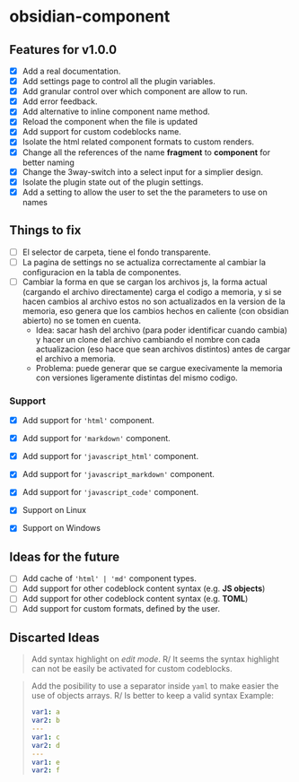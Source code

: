 # obsidian-component

## Features for v1.0.0

- [x] Add a real documentation.
- [x] Add settings page to control all the plugin variables.
- [x] Add granular control over which component are allow to run.
- [x] Add error feedback.
- [x] Add alternative to inline component name method.
- [x] Reload the component when the file is updated
- [x] Add support for custom codeblocks name.
- [x] Isolate the html related component formats to custom renders.
- [x] Change all the references of the name **fragment** to **component** for better naming
- [x] Change the 3way-switch into a select input for a simplier design.
- [x] Isolate the plugin state out of the plugin settings.
- [x] Add a setting to allow the user to set the the parameters to use on names

## Things to fix

- [ ] El selector de carpeta, tiene el fondo transparente.
- [ ] La pagina de settings no se actualiza correctamente al cambiar la configuracion en la tabla de componentes.
- [ ] Cambiar la forma en que se cargan los archivos js, la forma actual (cargando el archivo directamente) carga el codigo a memoria, y si se hacen cambios al archivo estos no son actualizados en la version de la memoria, eso genera que los cambios hechos en caliente (con obsidian abierto) no se tomen en cuenta.
  - Idea: sacar hash del archivo (para poder identificar cuando cambia) y hacer un clone del archivo cambiando el nombre con cada actualizacion (eso hace que sean archivos distintos) antes de cargar el archivo a memoria.
  - Problema: puede generar que se cargue execivamente la memoria con versiones ligeramente distintas del mismo codigo.

### Support

- [x] Add support for `'html'` component.
- [x] Add support for `'markdown'` component.
- [x] Add support for `'javascript_html'` component.
- [x] Add support for `'javascript_markdown'` component.
- [x] Add support for `'javascript_code'` component.

- [x] Support on Linux
- [x] Support on Windows

## Ideas for the future

- [ ] Add cache of `'html' | 'md'` component types.
- [ ] Add support for other codeblock content syntax (e.g. **JS objects**)
- [ ] Add support for other codeblock content syntax (e.g. **TOML**)
- [ ] Add support for custom formats, defined by the user.

## Discarted Ideas

> Add syntax highlight on _edit mode_.
> R/ It seems the syntax highlight can not be easily be activated for custom codeblocks.

> Add the posibility to use a separator inside `yaml`
> to make easier the use of objects arrays.
> R/ Is better to keep a valid syntax
> Example:
>
> ```yaml
> var1: a
> var2: b
> ---
> var1: c
> var2: d
> ---
> var1: e
> var2: f
> ```
